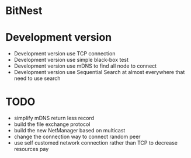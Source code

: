 # BitNest
# Development version
- Development version use TCP connection
- Development version use simple black-box test
- Development version use mDNS to find all node to connect
- Development version use Sequential Search at almost everywhere that need to use search


# TODO
- simplify mDNS return less record
- build the file exchange protocol
- build the new NetManager based on multicast
- change the connection way to connect random peer
- use self customed network connection rather than TCP to decrease resources pay